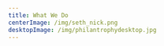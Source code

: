```yaml
---
title: What We Do
centerImage: /img/seth_nick.png
desktopImage: /img/philantrophydesktop.jpg
---
```

